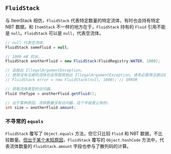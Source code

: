 ## `FluidStack`

与 ItemStack 相仿，`FluidStack` 代表特定数量的特定流体，有时也会持有特定 NBT 数据。和 `ItemStack` 不一样的地方在于，`FluidStack` 持有的 `Fluid` 引用不能是 `null`。`FluidStack` 可以是 `null`，代表空流体。

```java
// null 代表空流体。
FluidStack someFluid = null;

// 1000 mB 的水。
FluidStack anotherFluid = new FluidStack(FluidRegistry.WATER, 1000);

// 会抛出 IllegalArgumentException。
// 使用没有注册的流体也会导致其抛出 IllegalArgumentException。请务必使用注册过的流体，不论注册成功与否。
// FluidStack error = new FluidStack(null, 1000); // ERROR

// 获取流体类型的访问器。
Fluid theType = anotherFluid.getFluid();

// 出于某种原因，流体数量没有访问器，这个字段是公有的。
int size = anotherFluid.amount;
```

### 不寻常的 `equals`

`FluidStack` 覆写了 `Object.equals` 方法，但它只比较 `Fluid` 和 NBT 数据，不比较数量。[但出于某个未知原因][ref-1]，`FluidStack` 覆写的 `Object.hashCode` 方法中，代表流体数量的 `FluidStack.amount` 字段也参与了散列码的计算。


[ref-1]: https://github.com/MinecraftForge/MinecraftForge/pull/5272
